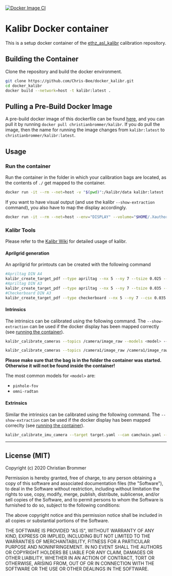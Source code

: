 [![Docker Image CI](https://github.com/Chris-Bee/docker_kalibr/actions/workflows/docker-image.yml/badge.svg)](https://github.com/Chris-Bee/docker_kalibr/actions/workflows/docker-image.yml)

# Kalibr Docker container

This is a setup docker container of the [ethz_asl_kalibr](https://github.com/ethz-asl/kalibr) calibration repository.

## Building the Container

Clone the repository and build the docker environment.

```bash
git clone https://github.com/Chris-Bee/docker_kalibr.git
cd docker_kalibr
docker build --network=host -t kalibr:latest .
```

## Pulling a Pre-Build Docker Image

A pre-build docker image of this dockerfile can be found [here](https://hub.docker.com/r/christianbrommer/kalibr), and you can pull it by running `docker pull christianbrommer/kalibr`.
If you do pull the image, then the name for running the image changes from `kalibr:latest` to `christianbrommer/kalibr:latest`.

## Usage

### Run the container

Run the container in the folder in which your calibration bags are located, as the contents of `./` get mapped to the container.

```bash
docker run -it --rm --net=host -v "$(pwd)":/kalibr/data kalibr:latest
```

If you want to have visual output (and use the kalibr `--show-extraction` command), you also have to map the display accordingly.

```bash
docker run -it --rm --net=host --env="DISPLAY" --volume="$HOME/.Xauthority:/root/.Xauthority:rw" -v "$(pwd)":/kalibr/data kalibr:latest
```

### Kalibr Tools

Please refer to the [Kalibr Wiki](https://github.com/ethz-asl/kalibr/wiki) for detailed usage of kalibr.

#### Aprilgrid generation

An aprilgrid for printouts can be created with the following command

```bash
#Apriltag DIN A4
kalibr_create_target_pdf --type apriltag --nx 5 --ny 7 --tsize 0.025 --tspace 0.4
#Apriltag DIN A3
kalibr_create_target_pdf --type apriltag --nx 5 --ny 7 --tsize 0.035 --tspace 0.5
#Checkerboard DIN A3
kalibr_create_target_pdf --type checkerboard --nx 5 --ny 7 --csx 0.035 --csy 0.035
```

#### Intrinsics

The intrinsics can be calibrated using the following command. The `--show-extraction` can be used if the docker display has been mapped correctly (see [running the container](#run-the-container)).


```bash
kalibr_calibrate_cameras --topics /camera/image_raw --models <model> --target ./target.yaml  --bag ./<bagname>.bag # --show-extraction

kalibr_calibrate_cameras --topics /camera1/image_raw /camera1/image_raw --models <model1> <model1> --target ./target.yaml  --bag ./<bagname>.bag # --show-extraction
```

**Please make sure that the bag is in the folder the container was started. Otherwise it will not be found inside the container!**

The most common models for `<model>` are:
- `pinhole-fov`
- `omni-radtan`

#### Extrinsics

Similar the intrinsics can be calibrated using the following command. The `--show-extraction` can be used if the docker display has been mapped correclty (see [running the container](#run-the-container)).

```bash
kalibr_calibrate_imu_camera --target target.yaml --cam camchain.yaml --imu imu_model.yaml --bag ./extrinsics.bag # --show-extraction
```

---

## License (MIT)

Copyright (c) 2020 Christian Brommer

Permission is hereby granted, free of charge, to any person obtaining a copy
of this software and associated documentation files (the "Software"), to deal
in the Software without restriction, including without limitation the rights
to use, copy, modify, merge, publish, distribute, sublicense, and/or sell
copies of the Software, and to permit persons to whom the Software is
furnished to do so, subject to the following conditions:

The above copyright notice and this permission notice shall be included in all
copies or substantial portions of the Software.

THE SOFTWARE IS PROVIDED "AS IS", WITHOUT WARRANTY OF ANY KIND, EXPRESS OR
IMPLIED, INCLUDING BUT NOT LIMITED TO THE WARRANTIES OF MERCHANTABILITY,
FITNESS FOR A PARTICULAR PURPOSE AND NONINFRINGEMENT. IN NO EVENT SHALL THE
AUTHORS OR COPYRIGHT HOLDERS BE LIABLE FOR ANY CLAIM, DAMAGES OR OTHER
LIABILITY, WHETHER IN AN ACTION OF CONTRACT, TORT OR OTHERWISE, ARISING FROM,
OUT OF OR IN CONNECTION WITH THE SOFTWARE OR THE USE OR OTHER DEALINGS IN THE
SOFTWARE.
